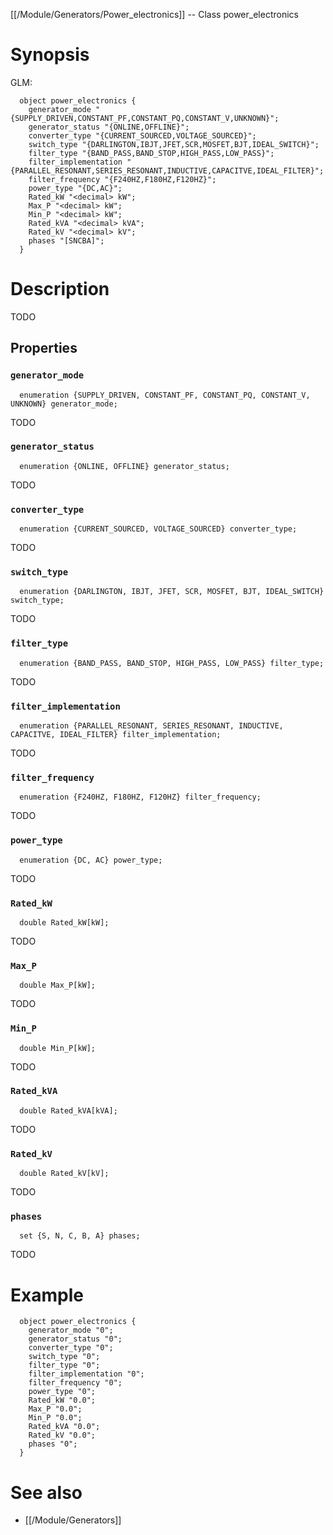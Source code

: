 [[/Module/Generators/Power_electronics]] -- Class power_electronics

# Synopsis

GLM:

~~~
  object power_electronics {
    generator_mode "{SUPPLY_DRIVEN,CONSTANT_PF,CONSTANT_PQ,CONSTANT_V,UNKNOWN}";
    generator_status "{ONLINE,OFFLINE}";
    converter_type "{CURRENT_SOURCED,VOLTAGE_SOURCED}";
    switch_type "{DARLINGTON,IBJT,JFET,SCR,MOSFET,BJT,IDEAL_SWITCH}";
    filter_type "{BAND_PASS,BAND_STOP,HIGH_PASS,LOW_PASS}";
    filter_implementation "{PARALLEL_RESONANT,SERIES_RESONANT,INDUCTIVE,CAPACITVE,IDEAL_FILTER}";
    filter_frequency "{F240HZ,F180HZ,F120HZ}";
    power_type "{DC,AC}";
    Rated_kW "<decimal> kW";
    Max_P "<decimal> kW";
    Min_P "<decimal> kW";
    Rated_kVA "<decimal> kVA";
    Rated_kV "<decimal> kV";
    phases "[SNCBA]";
  }
~~~

# Description

TODO

## Properties

### `generator_mode`

~~~
  enumeration {SUPPLY_DRIVEN, CONSTANT_PF, CONSTANT_PQ, CONSTANT_V, UNKNOWN} generator_mode;
~~~

TODO

### `generator_status`

~~~
  enumeration {ONLINE, OFFLINE} generator_status;
~~~

TODO

### `converter_type`

~~~
  enumeration {CURRENT_SOURCED, VOLTAGE_SOURCED} converter_type;
~~~

TODO

### `switch_type`

~~~
  enumeration {DARLINGTON, IBJT, JFET, SCR, MOSFET, BJT, IDEAL_SWITCH} switch_type;
~~~

TODO

### `filter_type`

~~~
  enumeration {BAND_PASS, BAND_STOP, HIGH_PASS, LOW_PASS} filter_type;
~~~

TODO

### `filter_implementation`

~~~
  enumeration {PARALLEL_RESONANT, SERIES_RESONANT, INDUCTIVE, CAPACITVE, IDEAL_FILTER} filter_implementation;
~~~

TODO

### `filter_frequency`

~~~
  enumeration {F240HZ, F180HZ, F120HZ} filter_frequency;
~~~

TODO

### `power_type`

~~~
  enumeration {DC, AC} power_type;
~~~

TODO

### `Rated_kW`

~~~
  double Rated_kW[kW];
~~~

TODO

### `Max_P`

~~~
  double Max_P[kW];
~~~

TODO

### `Min_P`

~~~
  double Min_P[kW];
~~~

TODO

### `Rated_kVA`

~~~
  double Rated_kVA[kVA];
~~~

TODO

### `Rated_kV`

~~~
  double Rated_kV[kV];
~~~

TODO

### `phases`

~~~
  set {S, N, C, B, A} phases;
~~~

TODO

# Example

~~~
  object power_electronics {
    generator_mode "0";
    generator_status "0";
    converter_type "0";
    switch_type "0";
    filter_type "0";
    filter_implementation "0";
    filter_frequency "0";
    power_type "0";
    Rated_kW "0.0";
    Max_P "0.0";
    Min_P "0.0";
    Rated_kVA "0.0";
    Rated_kV "0.0";
    phases "0";
  }
~~~

# See also

* [[/Module/Generators]]


